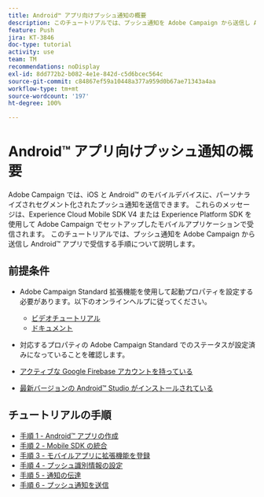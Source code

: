 ```yaml
---
title: Android™ アプリ向けプッシュ通知の概要
description: このチュートリアルでは、プッシュ通知を Adobe Campaign から送信し Android™ アプリで受信する手順について説明します。
feature: Push
jira: KT-3846
doc-type: tutorial
activity: use
team: TM
recommendations: noDisplay
exl-id: 8dd772b2-b082-4e1e-842d-c5d6bcec564c
source-git-commit: c84867ef59a10448a377a959d0b67ae71343a4aa
workflow-type: tm+mt
source-wordcount: '197'
ht-degree: 100%

---
```


# Android™ アプリ向けプッシュ通知の概要

Adobe Campaign では、iOS と Android™ のモバイルデバイスに、パーソナライズされセグメント化されたプッシュ通知を送信できます。
これらのメッセージは、Experience Cloud Mobile SDK V4 または Experience Platform SDK を使用して Adobe Campaign でセットアップしたモバイルアプリケーションで受信されます。
このチュートリアルでは、プッシュ通知を Adobe Campaign から送信し Android™ アプリで受信する手順について説明します。

## 前提条件

* Adobe Campaign Standard 拡張機能を使用して起動プロパティを設定する必要があります。以下のオンラインヘルプに従ってください。
   * [ビデオチュートリアル](https://video.tv.adobe.com/v/26224?quality=12&learn=on)
   * [ドキュメント](https://experienceleague.adobe.com/docs/campaign-standard-learn/tutorials/communication-channels/mobile/configure-mobile-apps-using-aep-sdk.html?lang=ja)

* 対応するプロパティの Adobe Campaign Standard でのステータスが設定済みになっていることを確認します。
* [アクティブな Google Firebase アカウントを持っている](https://firebase.google.com)
* [最新バージョンの Android™ Studio がインストールされている](https://developer.android.com/studio)

## チュートリアルの手順

* [手順 1 - Android™ アプリの作成](/help/tutorial-push-notifications-android/create-android-app.md)
* [手順 2 - Mobile SDK の統合](/help/tutorial-push-notifications-android/integrating-with-mobile-sdk.md)
* [手順 3 - モバイルアプリに拡張機能を登録](/help/tutorial-push-notifications-android/register-mobile-extensions.md)
* [手順 4 - プッシュ識別情報の設定](/help/tutorial-push-notifications-android/set-push-identifier.md)
* [手順 5 - 通知の伝達](/help/tutorial-push-notifications-android/propagate-notification.md)
* [手順 6 - プッシュ通知を送信](/help/tutorial-push-notifications-android/send-push-notification.md)
